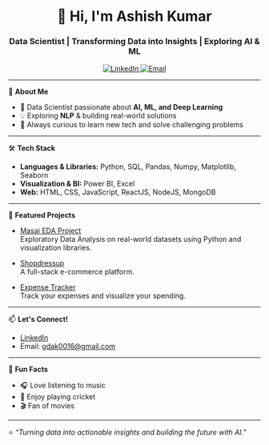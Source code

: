 <!-- Ashish0016op | Data Scientist | AI Enthusiast -->

<h1 align="center">👋 Hi, I'm Ashish Kumar</h1>
<h3 align="center">Data Scientist | Transforming Data into Insights | Exploring AI & ML</h3>

<p align="center">
  <a href="https://www.linkedin.com/in/ashish-kumar-b115a1254/" target="_blank">
    <img src="https://img.shields.io/badge/LinkedIn-blue?style=flat-square&logo=linkedin" alt="LinkedIn"/>
  </a>
  <a href="mailto:gdak0016@gmail.com">
    <img src="https://img.shields.io/badge/Email-gdak0016@gmail.com-red?style=flat-square&logo=gmail" alt="Email"/>
  </a>
</p>

---

🌟 **About Me**

- 🔬 Data Scientist passionate about **AI, ML, and Deep Learning**
- 💡 Exploring **NLP** & building real-world solutions
- 🚀 Always curious to learn new tech and solve challenging problems

---

🛠️ **Tech Stack**

- **Languages & Libraries:** Python, SQL, Pandas, Numpy, Matplotlib, Seaborn
- **Visualization & BI:** Power BI, Excel
- **Web:** HTML, CSS, JavaScript, ReactJS, NodeJS, MongoDB

---

🚀 **Featured Projects**

- [Masai EDA Project](https://github.com/Ashish0016op/Masai_EDA_Project)  
  Exploratory Data Analysis on real-world datasets using Python and visualization libraries.

- [Shopdressup](https://github.com/Ashish0016op/Shopdressup)  
  A full-stack e-commerce platform.

- [Expense Tracker](https://github.com/Ashish0016op/Expense-Tracker)  
  Track your expenses and visualize your spending.

---

📫 **Let's Connect!**

- [LinkedIn](https://www.linkedin.com/in/ashish-kumar-b115a1254/)
- Email: gdak0016@gmail.com

---

🎵 **Fun Facts**

- 🎧 Love listening to music  
- 🏏 Enjoy playing cricket  
- 🎬 Fan of movies

---

⭐️ _“Turning data into actionable insights and building the future with AI.”_
